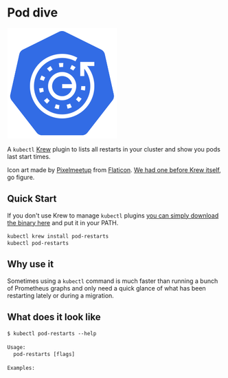 # Pod dive

![lists all restarts in your cluster and pods last start time](logo-256.png)

A `kubectl` [Krew](https://krew.dev) plugin to lists all restarts in your cluster and show you pods last start times.

Icon art made by [Pixelmeetup](https://www.flaticon.com/authors/pixelmeetup) from [Flaticon](https://www.flaticon.com/). [We had one before Krew itself](https://github.com/kubernetes-sigs/krew/issues/437), go figure.

## Quick Start

If you don't use Krew to manage `kubectl` plugins [you can simply download the binary here](https://github.com/caiobegotti/pod-restarts/releases) and put it in your PATH.

```
kubectl krew install pod-restarts
kubectl pod-restarts
```

## Why use it

Sometimes using a `kubectl` command is much faster than running a bunch of Prometheus graphs and only need a quick glance of what has been restarting lately or during a migration.

## What does it look like

```
$ kubectl pod-restarts --help

Usage:
  pod-restarts [flags]

Examples:
```